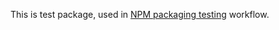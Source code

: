 This is test package, used in [NPM packaging testing](../.github/workflows/npm-packaging.yaml) workflow.